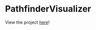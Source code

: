 # PathfinderVisualizer

View the project [here](https://jamesshin5.github.io/PathfinderVisualizer/)!
